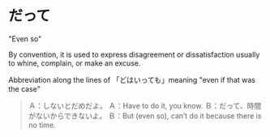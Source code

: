 # だって

"Even so"

By convention, it is used to express disagreement or dissatisfaction usually to whine, complain, or make an excuse.

Abbreviation along the lines of 「どはいっても」meaning "even if that was the case"

> Ａ：しないとだめだよ。
> Ａ：Have to do it, you know.
> Ｂ：だって、時間がないからできないよ。
> Ｂ：But (even so), can’t do it because there is no time.